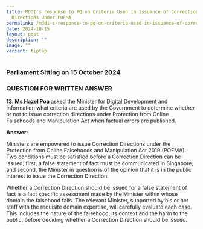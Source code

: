 ```yaml
---
title: MDDI's response to PQ on Criteria Used in Issuance of Correction
  Directions Under POFMA
permalink: /mddi-s-response-to-pq-on-criteria-used-in-issuance-of-correction-directions-under-pofma/
date: 2024-10-15
layout: post
description: ""
image: ""
variant: tiptap
---
```

<h3>Parliament Sitting on 15 October 2024</h3>
<h3>QUESTION FOR WRITTEN ANSWER</h3>
<p><strong>13. Ms Hazel Poa</strong> asked the Minister for Digital Development
and Information what criteria are used by the Government to determine whether
or not to issue correction directions under Protection from Online Falsehoods
and Manipulation Act when factual errors are published.</p>
<p><strong>Answer:</strong>
</p>
<p>Ministers are empowered to issue Correction Directions under the Protection
from Online Falsehoods and Manipulation Act 2019 (POFMA). Two conditions
must be satisfied before a Correction Direction can be issued; first, a
false statement of fact must be communicated in Singapore, and second,
the Minister in question is of the opinion that it is in the public interest
to issue the Correction Direction.</p>
<p>Whether a Correction Direction should be issued for a false statement
of fact is a fact specific assessment made by the Minister within whose
domain the falsehood falls. The relevant Minister, supported by his or
her staff with the requisite domain expertise, will carefully evaluate
each case. This includes the nature of the falsehood, its context and the
harm to the public, before deciding whether a Correction Direction should
be issued.</p>
<p></p>